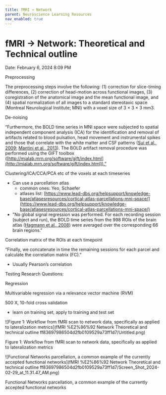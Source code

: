 ```yaml
---
title: fMRI → Network
parent: Neuroscience Learning Resources
nav_enabled: true 
---
```


# fMRI → Network: Theoretical and Technical outline

Date: February 6, 2024 8:09 PM

Preprocessing

The preprocessing steps involve the following: (1) correction for slice-timing differences, (2) correction of head-motion across functional images, (3) coregistration of the anatomical image and the mean functional image, and (4) spatial normalization of all images to a standard stereotaxic space (Montreal Neurological Institute; MNI) with a voxel size of 3 × 3 × 3 mm3. 

De-noising

“Furthermore, the BOLD time series in MNI space were subjected to spatial independent component analysis (ICA) for the identification and removal of artifacts related 
to blood pulsation, head movement and instrumental spikes and those that correlate with the white matter and CSF patterns ([Sui et al., 2009](https://www.ncbi.nlm.nih.gov/pmc/articles/PMC4044249/#B56); [Mantini et al., 2013](https://www.ncbi.nlm.nih.gov/pmc/articles/PMC4044249/#B40)). The BOLD artifact removal procedure was performed using the GIFT toolbox ([http://mialab.mrn.org/software/gift/index.html](http://mialab.mrn.org/software/gift/index.html)).”

Clustering/ICA/CCA/PCA etc of the voxels at each timeseries

- Can use a parcellation atlas
    - common ones: Yeo, Schaefer
    - atlases list: [https://www.lead-dbs.org/helpsupport/knowledge-base/atlasesresources/cortical-atlas-parcellations-mni-space/](https://www.lead-dbs.org/helpsupport/knowledge-base/atlasesresources/cortical-atlas-parcellations-mni-space/)
- ”No global signal regression was performed. For each recording session (subject and run), the BOLD time series from the 998 ROIs of the brain atlas ([Hagmann et al., 2008](https://www.ncbi.nlm.nih.gov/pmc/articles/PMC4044249/#B29)) were averaged over the corresponding 66 brain regions.”

Correlation matrix of the ROIs at each timepoint

“Finally, we concatenate in time the remaining sessions for each parcel and 
calculate the correlation matrix (FC).”

- Usually Pearson’s correlation

Testing Research Questions:

Regression

Multivariable regression via a relevance vector machine (RVM)

500 X, 10-fold cross validation

- learn on training set, apply to training and test set

![Figure 1: Workflow from fMRI scan to network data, specifically as applied to lateralization metrics](fMRI %E2%86%92 Network Theoretical and technical outline ff83697986504d2fb0109529a73ff1d7/Untitled.png)

Figure 1: Workflow from fMRI scan to network data, specifically as applied to lateralization metrics

![Functional Networks parcellation, a common example of the currently accepted functional networks](fMRI %E2%86%92 Network Theoretical and technical outline ff83697986504d2fb0109529a73ff1d7/Screen_Shot_2024-02-29_at_11.31.47_AM.png)

Functional Networks parcellation, a common example of the currently accepted functional networks